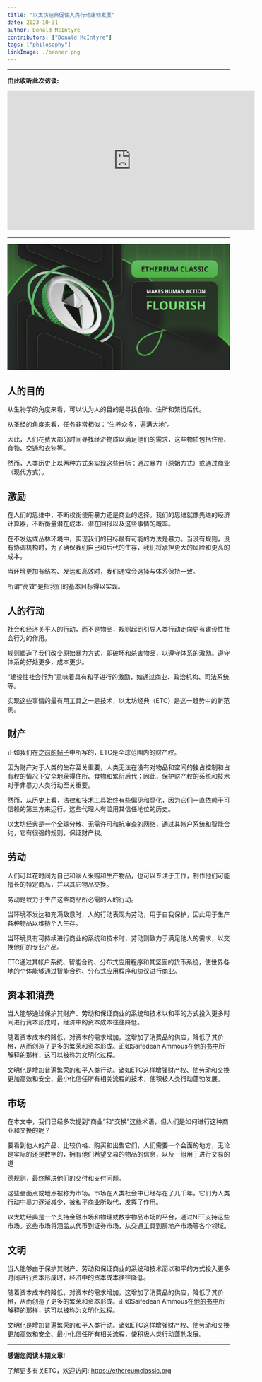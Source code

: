 ```yaml
---
title: "以太坊经典促使人类行动蓬勃发展"
date: 2023-10-31
author: Donald McIntyre
contributors: ["Donald McIntyre"]
tags: ["philosophy"]
linkImage: ./banner.png
---
```


---
**由此收听此次访谈:**

<iframe width="560" height="315" src="https://www.youtube.com/embed/ZBCEZaM1mKw?si=1tsGN90Kw-4bozWJ" title="YouTube video player" frameborder="0" allow="accelerometer; autoplay; clipboard-write; encrypted-media; gyroscope; picture-in-picture; web-share" allowfullscreen></iframe>

---

![](./banner.png)

## 人的目的

从生物学的角度来看，可以认为人的目的是寻找食物、住所和繁衍后代。

从圣经的角度来看，任务非常相似：“生养众多，遍满大地”。

因此，人们花费大部分时间寻找经济物质以满足他们的需求，这些物质包括住房、食物、交通和衣物等。

然而，人类历史上以两种方式来实现这些目标：通过暴力（原始方式）或通过商业（现代方式）。

## 激励

在人们的思维中，不断权衡使用暴力还是商业的选择。我们的思维就像先进的经济计算器，不断衡量潜在成本、潜在回报以及这些事情的概率。

在不发达或丛林环境中，实现我们的目标最有可能的方法是暴力。当没有规则，没有协调机构时，为了确保我们自己和后代的生存，我们将承担更大的风险和更高的成本。

当环境更加有结构、发达和高效时，我们通常会选择与体系保持一致。

所谓“高效”是指我们的基本目标得以实现。

## 人的行动

社会和经济关乎人的行动，而不是物品，规则起到引导人类行动走向更有建设性社会行为的作用。

规则塑造了我们改变原始暴力方式，即破坏和杀害物品，以遵守体系的激励。遵守体系的好处更多，成本更少。

“建设性社会行为”意味着具有和平进行的激励，如通过商业、政治机构、司法系统等。

实现这些事情的最有用工具之一是技术，以太坊经典（ETC）是这一趋势中的新范例。

## 财产

正如我们在[之前的帖子](https://ethereumclassic.org/blog/2023-10-25-ethereum-classic-is-property-rights-on-a-global-scale)中所写的，ETC是全球范围内的财产权。

因为财产对于人类的生存至关重要，人类无法在没有对物品和空间的独占控制和占有权的情况下安全地获得住所、食物和繁衍后代；因此，保护财产权的系统和技术对于非暴力人类行动至关重要。

然而，从历史上看，法律和技术工具始终有些偏见和腐化，因为它们一直依赖于可信赖的第三方来运行。这些代理人有滥用其信任地位的历史。

以太坊经典是一个全球分散、无需许可和抗审查的网络，通过其帐户系统和智能合约，它有很强的规则，保证财产权。

## 劳动

人们可以花时间为自己和家人采购和生产物品，也可以专注于工作，制作他们可能擅长的特定商品，并以其它物品交换。

劳动是致力于生产这些商品所必需的人的行动。

当环境不发达和充满敌意时，人的行动表现为劳动，用于自我保护，因此用于生产各种物品以维持个人生存。

当环境具有可持续进行商业的系统和技术时，劳动则致力于满足他人的需求，以交换他们的专业产品。

ETC通过其帐户系统、智能合约、分布式应用程序和其坚固的货币系统，使世界各地的个体能够通过智能合约、分布式应用程序和协议进行商业。

## 资本和消费

当人能够通过保护其财产、劳动和保证商业的系统和技术以和平的方式投入更多时间进行资本形成时，经济中的资本成本往往降低。

随着资本成本的降低，对资本的需求增加，这增加了消费品的供应，降低了其价格，从而创造了更多的繁荣和资本形成。正如Saifedean Ammous在[他的书中](https://saifedean.com/poe)所解释的那样，这可以被称为文明化过程。

文明化是增加普遍繁荣的和平人类行动。诸如ETC这样增强财产权、使劳动和交换更加高效和安全、最小化信任所有相关流程的技术，使积极人类行动蓬勃发展。

## 市场

在本文中，我们已经多次提到“商业”和“交换”这些术语，但人们是如何进行这种商业和交换的呢？

要看到他人的产品、比较价格、购买和出售它们，人们需要一个会面的地方，无论是实际的还是数字的，拥有他们希望交易的物品的信息，以及一组用于进行交易的道

德规则，最终解决他们的交付和支付问题。

这些会面点或地点被称为市场。市场在人类社会中已经存在了几千年，它们为人类行动中暴力逐渐减少，被和平商业所取代，发挥了作用。

以太坊经典是一个支持金融市场和物理或数字物品市场的平台，通过NFT支持这些市场。这些市场将涵盖从代币到证券市场，从交通工具到房地产市场等各个领域。

## 文明

当人能够由于保护其财产、劳动和保证商业的系统和技术而以和平的方式投入更多时间进行资本形成时，经济中的资本成本往往降低。

随着资本成本的降低，对资本的需求增加，这增加了消费品的供应，降低了其价格，从而创造了更多的繁荣和资本形成。正如Saifedean Ammous在[他的书中](https://saifedean.com/poe)所解释的那样，这可以被称为文明化过程。

文明化是增加普遍繁荣的和平人类行动。诸如ETC这样增强财产权、使劳动和交换更加高效和安全、最小化信任所有相关流程，使积极人类行动蓬勃发展。

---

**感谢您阅读本期文章!**

了解更多有关ETC，欢迎访问: https://ethereumclassic.org
